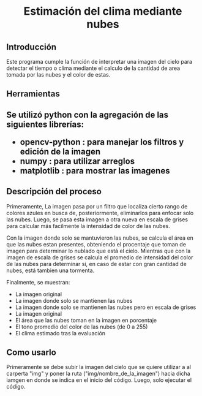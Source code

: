 <h1 align="center"> Estimación del clima mediante nubes </h1>

<h2>Introducción </h2>

<p>Este programa cumple la función de interpretar una imagen del cielo para detectar el tiempo o clima mediante el calculo de la cantidad de area tomada por las nubes y el color de estas. </p>

<h2>Herramientas <h2>

<p>Se utilizó python con la agregación de las siguientes librerías: </p>
<ul>
    <li> opencv-python : para manejar los filtros y edición de la imagen</li>
    <li> numpy : para utilizar arreglos</li>
    <li> matplotlib : para mostrar las imagenes</li>
</ul>

<h2>Descripción del proceso</h2>

<p>Primeramente, La imagen pasa por un filtro que localiza cierto rango de colores azules en busca de, posteriormente, eliminarlos para enfocar solo las nubes. Luego, se pasa esta imagen a otra nueva en escala de grises para calcular más facilmente la intensidad de color de las nubes. </p>
<p>Con la imagen donde solo se mantuvieron las nubes, se calcula el área en que las nubes estan presentes, obteniendo el procentaje que toman de imagen para determinar lo nublado que está el cielo. Mientras que con la imagen de escala de grises se calcula el promedio de intensidad del color de las nubes para determinar si, en caso de estar con gran cantidad de nubes, está tambien una tormenta.  </p>
<p>Finalmente, se muestran:</p>
<ul>
    <li>La imagen original</li>
    <li>La imagen donde solo se mantienen las nubes</li>
    <li>La imagen donde solo se mantienen las nubes pero en escala de grises</li>
    <li>La imagen original</li>
    <li>El área que las nubes toman en la imagen en porcentaje</li>
    <li>El tono promedio del color de las nubes (de 0 a 255)</li>
    <li>El clima estimado tras la evaluación</li>
</ul>

<h2>Como usarlo </h2>
<p>Primeramente se debe subir la imagen del cielo que se quiere utilizar a al carperta "img" y poner la ruta ("img/nombre_de_la_imagen") hacia dicha iamgen en donde se indica en el inicio del código. Luego, solo ejecutar el código. </p>


